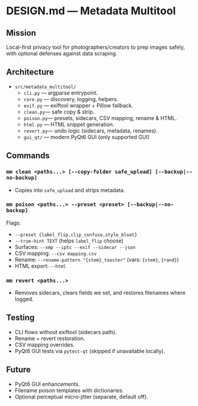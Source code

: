 # DESIGN.md — Metadata Multitool

## Mission
Local-first privacy tool for photographers/creators to prep images safely, with optional defenses against data scraping.

## Architecture
- `src/metadata_multitool/`
  - `cli.py`  — argparse entrypoint.
  - `core.py` — discovery, logging, helpers.
  - `exif.py` — exiftool wrapper + Pillow fallback.
  - `clean.py`— safe copy & strip.
  - `poison.py`— presets, sidecars, CSV mapping, rename & HTML.
  - `html.py` — HTML snippet generation.
  - `revert.py`— undo logic (sidecars, metadata, renames).
  - `gui_qt/` — modern PyQt6 GUI (only supported GUI)

## Commands
### `mm clean <paths...> [--copy-folder safe_upload] [--backup|--no-backup]`
- Copies into `safe_upload` and strips metadata.

### `mm poison <paths...> --preset <preset> [--backup|--no-backup]`
Flags:
- `--preset {label_flip,clip_confuse,style_bloat}`
- `--true-hint TEXT` (helps `label_flip` choose)
- Surfaces: `--xmp --iptc --exif --sidecar --json`
- CSV mapping: `--csv mapping.csv`
- Rename: `--rename-pattern "{stem}_toaster"` (vars: `{stem}`, `{rand}`)
- HTML export: `--html`

### `mm revert <paths...>`
- Removes sidecars, clears fields we set, and restores filenames where logged.

## Testing
- CLI flows without exiftool (sidecars path).
- Rename + revert restoration.
- CSV mapping overrides.
- PyQt6 GUI tests via `pytest-qt` (skipped if unavailable locally).

## Future
- PyQt6 GUI enhancements.
- Filename poison templates with dictionaries.
- Optional perceptual micro-jitter (separate, default off).